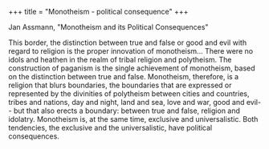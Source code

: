 +++
title = "Monotheism - political consequence"
+++

Jan Assmann, "Monotheism and its Political Consequences"

This border, the distinction between true and false or good and evil with regard to religion is the proper innovation of monotheism... There were no idols and heathen in the realm of tribal religion and polytheism. The construction of paganism is the single achievement of monotheism, based on the distinction between true and false. Monotheism, therefore, is a religion that blurs boundaries, the boundaries that are expressed or represented by the divinities of polytheism between cities and countries, tribes and nations, day and night, land and sea, love and war, good and evil-- but that also erects a boundary: between true and false, religion and idolatry. Monotheism is, at the same time, exclusive and universalistic. Both tendencies, the exclusive and the universalistic, have political consequences.

